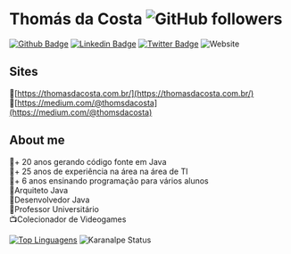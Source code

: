 # Thomás da Costa ![GitHub followers](https://img.shields.io/github/followers/thomasdacosta?style=social)

[![Github Badge](https://img.shields.io/badge/-Github-000?style=flat-square&logo=Github&logoColor=white&link=https://github.com/thomasdacosta)](https://github.com/thomasdacosta)
[![Linkedin Badge](https://img.shields.io/badge/-LinkedIn-blue?style=flat-square&logo=Linkedin&logoColor=white&link=https://www.linkedin.com/in/thomasdacosta/)](https://www.linkedin.com/in/thomasdacosta/)
[![Twitter Badge](https://img.shields.io/badge/-Twitter-1ca0f1?style=flat-square&labelColor=1ca0f1&logo=twitter&logoColor=white&link=https://twitter.com/thomasdacosta)](https://twitter.com/thomasdacosta)
![Website](https://img.shields.io/website?url=https%3A%2F%2Fthomasdacosta.com.br%2F)

## Sites
🔸️[https://thomasdacosta.com.br/](https://thomasdacosta.com.br/)<br/>
🔸️[https://medium.com/@thomsdacosta](https://medium.com/@thomsdacosta)

## About me

🔸️+ 20 anos gerando código fonte em Java<br/>
🔸️+ 25 anos de experiência na área na área de TI<br/>
🔸️+ 6 anos ensinando programação para vários alunos<br/>
🔸️Arquiteto Java<br/>
🔸️Desenvolvedor Java<br/> 
🔸Professor Universitário<br/>
📺Colecionador de Videogames<br/>

[![Top Linguagens](https://github-readme-stats.vercel.app/api/top-langs/?username=thomasdacosta&layout=compact)](https://github.com/anuraghazra/github-readme-stats)
![Karanalpe Status](https://github-readme-stats.vercel.app/api?username=thomasdacosta&show_icons=true)
